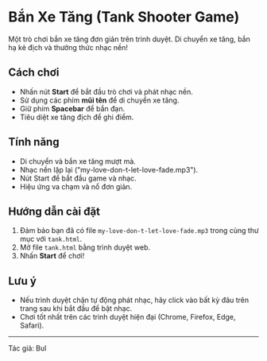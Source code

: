 # Bắn Xe Tăng (Tank Shooter Game)

Một trò chơi bắn xe tăng đơn giản trên trình duyệt. Di chuyển xe tăng, bắn hạ kẻ địch và thưởng thức nhạc nền!

## Cách chơi

- Nhấn nút **Start** để bắt đầu trò chơi và phát nhạc nền.
- Sử dụng các phím **mũi tên** để di chuyển xe tăng.
- Giữ phím **Spacebar** để bắn đạn.
- Tiêu diệt xe tăng địch để ghi điểm.

## Tính năng

- Di chuyển và bắn xe tăng mượt mà.
- Nhạc nền lặp lại ("my-love-don-t-let-love-fade.mp3").
- Nút Start để bắt đầu game và nhạc.
- Hiệu ứng va chạm và nổ đơn giản.

## Hướng dẫn cài đặt

1. Đảm bảo bạn đã có file `my-love-don-t-let-love-fade.mp3` trong cùng thư mục với `tank.html`.
2. Mở file `tank.html` bằng trình duyệt web.
3. Nhấn **Start** để chơi!

## Lưu ý
- Nếu trình duyệt chặn tự động phát nhạc, hãy click vào bất kỳ đâu trên trang sau khi bắt đầu để bật nhạc.
- Chơi tốt nhất trên các trình duyệt hiện đại (Chrome, Firefox, Edge, Safari).

---

Tác giả: Bul
